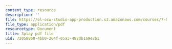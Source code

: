```yaml
---
content_type: resource
description: ''
file: https://ol-ocw-studio-app-production.s3.amazonaws.com/courses/7-016-introductory-biology-fall-2018/720588604bb0204f05a3482db1a9e2b1_7xJPSuSVmSk.pdf
file_type: application/pdf
resourcetype: Document
title: 3play pdf file
uid: 72058860-4bb0-204f-05a3-482db1a9e2b1
---
```

